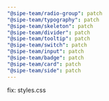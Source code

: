 ```yaml
---
"@sipe-team/radio-group": patch
"@sipe-team/typography": patch
"@sipe-team/skeleton": patch
"@sipe-team/divider": patch
"@sipe-team/tooltip": patch
"@sipe-team/switch": patch
"@sipe-team/input": patch
"@sipe-team/badge": patch
"@sipe-team/card": patch
"@sipe-team/side": patch
---
```


fix: styles.css
